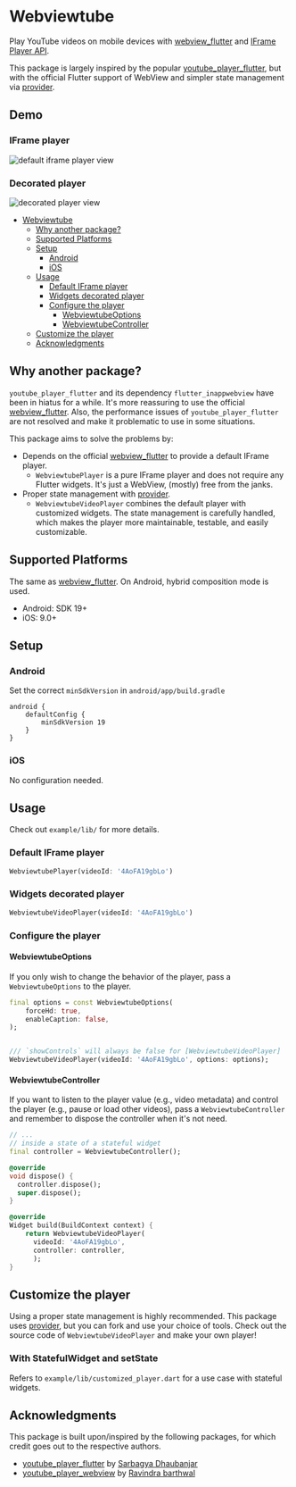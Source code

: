 # Webviewtube

Play YouTube videos on mobile devices with [webview_flutter](https://pub.dev/packages/webview_flutter) and [IFrame Player API](https://developers.google.com/youtube/iframe_api_reference). 

This package is largely inspired by the popular [youtube_player_flutter](https://pub.dev/packages/youtube_player_flutter), but with the official Flutter support of WebView and simpler state management via [provider](https://pub.dev/packages/provider).

## Demo

### IFrame player

![default iframe player view](https://github.com/yh-luo/webviewtube/blob/main/resources/default_1.png)

### Decorated player

![decorated player view](https://github.com/yh-luo/webviewtube/blob/main/resources/decorated_1.png)

- [Webviewtube](#webviewtube)
  - [Why another package?](#why-another-package)
  - [Supported Platforms](#supported-platforms)
  - [Setup](#setup)
    - [Android](#android)
    - [iOS](#ios)
  - [Usage](#usage)
    - [Default IFrame player](#default-iframe-player)
    - [Widgets decorated player](#widgets-decorated-player)
    - [Configure the player](#configure-the-player)
      - [WebviewtubeOptions](#webviewtubeoptions)
      - [WebviewtubeController](#webviewtubecontroller)
  - [Customize the player](#customize-the-player)
  - [Acknowledgments](#acknowledgments)


## Why another package?

`youtube_player_flutter` and its dependency `flutter_inappwebview` have been in hiatus for a while. It's more reassuring to use the official [webview_flutter](https://pub.dev/packages/webview_flutter). Also, the performance issues of `youtube_player_flutter` are not resolved and make it problematic to use in some situations.

This package aims to solve the problems by:
- Depends on the official [webview_flutter](https://pub.dev/packages/webview_flutter) to provide a default IFrame player.
  - `WebviewtubePlayer` is a pure IFrame player and does not require any Flutter widgets. It's just a WebView, (mostly) free from the janks.
- Proper state management with [provider](https://pub.dev/packages/provider).
  - `WebviewtubeVideoPlayer` combines the default player with customized widgets. The state management is carefully handled, which makes the player more maintainable, testable, and easily customizable.

## Supported Platforms

The same as [webview_flutter](https://pub.dev/packages/webview_flutter). On Android, hybrid composition mode is used.

- Android: SDK 19+
- iOS: 9.0+

## Setup

### Android

Set the correct `minSdkVersion` in `android/app/build.gradle`

```
android {
    defaultConfig {
        minSdkVersion 19
    }
}
```

### iOS

No configuration needed.

## Usage

Check out `example/lib/` for more details.

### Default IFrame player

```dart
WebviewtubePlayer(videoId: '4AoFA19gbLo')
```

### Widgets decorated player

```dart
WebviewtubeVideoPlayer(videoId: '4AoFA19gbLo')
```

### Configure the player

#### WebviewtubeOptions

If you only wish to change the behavior of the player, pass a `WebviewtubeOptions` to the player.
```dart
final options = const WebviewtubeOptions(
    forceHd: true,
    enableCaption: false,
);


/// `showControls` will always be false for [WebviewtubeVideoPlayer]
WebviewtubeVideoPlayer(videoId: '4AoFA19gbLo', options: options);
```

#### WebviewtubeController

If you want to listen to the player value (e.g., video metadata) and control the player (e.g., pause or load other videos), pass a `WebviewtubeController` and remember to dispose the controller when it's not need.
```dart
// ...
// inside a state of a stateful widget
final controller = WebviewtubeController();

@override
void dispose() {
  controller.dispose();
  super.dispose();
}

@override
Widget build(BuildContext context) {
    return WebviewtubeVideoPlayer(
      videoId: '4AoFA19gbLo',
      controller: controller,
      );
}
```


## Customize the player

Using a proper state management is highly recommended. This package uses [provider](https://pub.dev/packages/provider), but you can fork and use your choice of tools.
Check out the source code of `WebviewtubeVideoPlayer` and make your own player!

### With StatefulWidget and setState

Refers to `example/lib/customized_player.dart` for a use case with stateful widgets.

## Acknowledgments

This package is built upon/inspired by the following packages, for which credit goes out to the respective authors.

- [youtube_player_flutter](https://pub.dev/packages/youtube_player_flutter) by [Sarbagya Dhaubanjar](https://github.com/sarbagyastha/youtube_player_flutter)
- [youtube_player_webview](https://pub.dev/packages/youtube_player_webview) by [Ravindra barthwal](https://github.com/ravindrabarthwal/youtube_player_webview)
